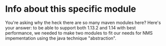 # Info about this specific module

You're asking why the heck there are so many maven modules here? Here's your answer: to be able to support both 1.13.2
and 1.14 with best performance, we needed to make two modules to fit our needs for NMS impementation using the java
technique "abstraction".